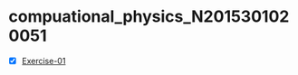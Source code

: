 # compuational_physics_N2015301020051
- [x] [Exercise-01](https://github.com/zhousiyuan12138/compuational_physics_N2015301020051/edit/master/README.md)
